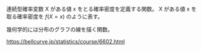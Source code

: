 連続型確率変数 X がある値 x をとる確率密度を定義する関数。
X がある値 x を取る確率密度を $f(X = x)$ のように表す。

幾何学的には分布のグラフの線を描く関数。

https://bellcurve.jp/statistics/course/6602.html
